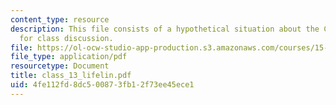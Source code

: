 ```yaml
---
content_type: resource
description: This file consists of a hypothetical situation about the CareSystem project
  for class discussion.
file: https://ol-ocw-studio-app-production.s3.amazonaws.com/courses/15-568a-practical-information-technology-management-spring-2005/4fe112fd8dc500873fb12f73ee45ece1_class_13_lifelin.pdf
file_type: application/pdf
resourcetype: Document
title: class_13_lifelin.pdf
uid: 4fe112fd-8dc5-0087-3fb1-2f73ee45ece1
---
```

